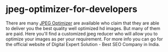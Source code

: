 # jpeg-optimizer-for-developers
There are many [JPEG Optimizer](https://digitalexpertsolution.com/jpeg-optimizer/) are available who claim that they are able to deliver you the best quality well optimized hd images. But many of them are paid. Here you'll find a customized jpeg reducer who will allow you to optimize your images as per your requirement. For more info you can go for the official website of Digital Expert Solution - Best SEO Company in India.
